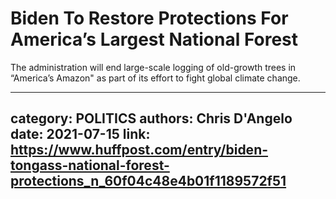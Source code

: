 # Biden To Restore Protections For America’s Largest National Forest

The administration will end large-scale logging of old-growth trees in “America’s Amazon" as part of its effort to fight global climate change.

---
category: POLITICS
authors: Chris D'Angelo
date: 2021-07-15
link: https://www.huffpost.com/entry/biden-tongass-national-forest-protections_n_60f04c48e4b01f1189572f51
---

